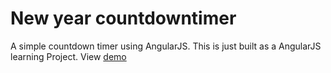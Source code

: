 # New year countdowntimer

A simple countdown timer using AngularJS. This is just built as a AngularJS learning Project.
View <a href ="http://koustubh25.github.io/new-year-countdown-timer/app/">demo</a> 

